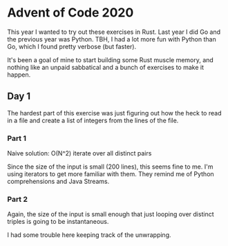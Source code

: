 # Advent of Code 2020

This year I wanted to try out these exercises in Rust.  Last year I
did Go and the previous year was Python.  TBH, I had a lot more fun
with Python than Go, which I found pretty verbose (but faster).

It's been a goal of mine to start building some Rust muscle memory,
and nothing like an unpaid sabbatical and a bunch of exercises to make
it happen.

## Day 1

The hardest part of this exercise was just figuring out how the heck to read in a file and create a list of integers from the lines of the file.

### Part 1

Naive solution: O(N^2) iterate over all distinct pairs

Since the size of the input is small (200 lines), this seems fine to me.  I'm using iterators to get more familiar with them.  They remind me of Python comprehensions and Java Streams.

### Part 2

Again, the size of the input is small enough that just looping over distinct triples is going to be instantaneous.

I had some trouble here keeping track of the unwrapping.

